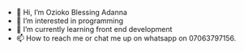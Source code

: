 - 👋 Hi, I’m Ozioko Blessing Adanna
- 👀 I’m interested in programming
- 🌱 I’m currently learning front end development
- 📫 How to reach me or chat me up on whatsapp on 07063797156.

